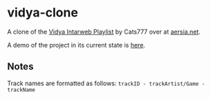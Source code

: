 # vidya-clone

A clone of the [Vidya Intarweb Playlist](https://www.vipvgm.net/) by Cats777 over at [aersia.net](https://www.aersia.net/).

A demo of the project in its current state is [here](https://krisairdancer.github.io/vidya-clone/).

## Notes

Track names are formatted as follows: `trackID - trackArtist/Game - trackName`

